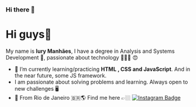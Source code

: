 ### Hi there 👋

<!--
**iurymanhaes/iurymanhaes** is a ✨ _special_ ✨ repository because its `README.md` (this file) appears on your GitHub profile.

Here are some ideas to get you started:

- 🔭 I’m currently working on ...
- 🌱 I’m currently learning ...
- 👯 I’m looking to collaborate on ...
- 🤔 I’m looking for help with ...
- 💬 Ask me about ...
- 📫 How to reach me: ...
- 😄 Pronouns: ...
- ⚡ Fun fact: ...
-->

# Hi guys👋
My name is **Iury Manhães**, I have a degree in Analysis and Systems Development 🧠,  passionate about technology  👨🏼‍💻 😍
- 🌱 I’m currently learning/practicing **HTML , CSS and JavaScript**.  And in the near future, some JS framework.
- I am passionate about solving problems and learning. Always open to new challenges 🖥️
- 📍 From Rio de Janeiro  🇧🇷🌎
Find me here 👉🏼 [![Instagram Badge](https://img.shields.io/badge/-Instagram-purple?style=flat-square&logo=Instagram&logoColor=white&link=https://www.instagram.com/iurymanhaes/)](https://www.instagram.com/iurymanhaes/)
				  
 
